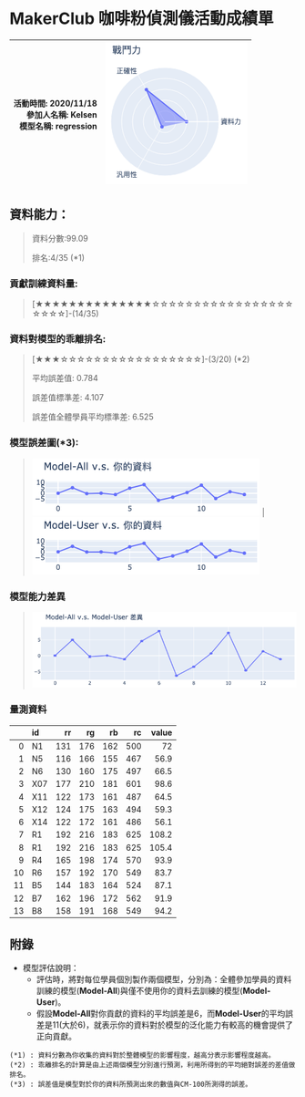 # MakerClub 咖啡粉偵測儀活動成績單 
| 活動時間: 2020/11/18<br>參加人名稱: **Kelsen**<br>模型名稱: **regression** | ![](000.png) |
|-----:|-------------:|
## 資料能力：
> 資料分數:99.09
>
> 排名:4/35 (*1)
### 貢獻訓練資料量:
> 	[★★★★★★★★★★★★★★☆☆☆☆☆☆☆☆☆☆☆☆☆☆☆☆☆☆☆☆☆]-(14/35)
### 資料對模型的乖離排名:
> 	[★★★☆☆☆☆☆☆☆☆☆☆☆☆☆☆☆☆☆]-(3/20) (*2)
>
> 	平均誤差值: 0.784
>
> 	誤差值標準差: 4.107
>
> 	誤差值全體學員平均標準差: 6.525
### 模型誤差圖(*3):
> ![001](001.png)	|![002](002.png)
### 模型能力差異
> ![003](003.png)
### 量測資料
|    | id   |   rr |   rg |   rb |   rc |   value |
|---:|:-----|-----:|-----:|-----:|-----:|--------:|
|  0 | N1   |  131 |  176 |  162 |  500 |    72   |
|  1 | N5   |  116 |  166 |  155 |  467 |    56.9 |
|  2 | N6   |  130 |  160 |  175 |  497 |    66.5 |
|  3 | X07  |  177 |  210 |  181 |  601 |    98.6 |
|  4 | X11  |  122 |  173 |  161 |  487 |    64.5 |
|  5 | X12  |  124 |  175 |  163 |  494 |    59.3 |
|  6 | X14  |  122 |  172 |  161 |  486 |    56.1 |
|  7 | R1   |  192 |  216 |  183 |  625 |   108.2 |
|  8 | R1   |  192 |  216 |  183 |  625 |   105.4 |
|  9 | R4   |  165 |  198 |  174 |  570 |    93.9 |
| 10 | R6   |  157 |  192 |  170 |  549 |    83.7 |
| 11 | B5   |  144 |  183 |  164 |  524 |    87.1 |
| 12 | B7   |  162 |  196 |  172 |  562 |    91.9 |
| 13 | B8   |  158 |  191 |  168 |  549 |    94.2 |
## 附錄
* 模型評估說明：
  - 評估時，將對每位學員個別製作兩個模型，分別為：全體參加學員的資料訓練的模型(**Model-All**)與僅不使用你的資料去訓練的模型(**Model-User**)。
  - 假設**Model-All**對你貢獻的資料的平均誤差是6，而**Model-User**的平均誤差是11(大於6)，就表示你的資料對於模型的泛化能力有較高的機會提供了正向貢獻。
```
(*1) : 資料分數為你收集的資料對於整體模型的影響程度，越高分表示影響程度越高。
(*2) : 乖離排名的計算是由上述兩個模型分別進行預測，利用所得到的平均絕對誤差的差值做排名。
(*3) : 誤差值是模型對於你的資料所預測出來的數值與CM-100所測得的誤差。
```

